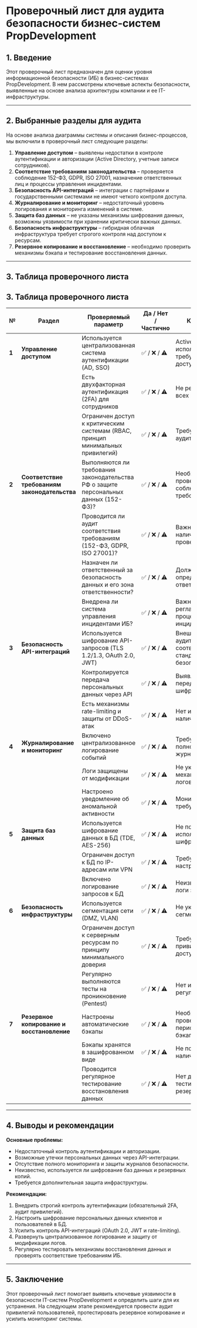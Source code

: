 # **Проверочный лист для аудита безопасности бизнес-систем PropDevelopment**

## **1. Введение**
Этот проверочный лист предназначен для оценки уровня информационной безопасности (ИБ) в бизнес-системах PropDevelopment. В нем рассмотрены ключевые аспекты безопасности, выявленные на основе анализа архитектуры компании и ее IT-инфраструктуры.

---

## **2. Выбранные разделы для аудита**
На основе анализа диаграммы системы и описания бизнес-процессов, мы включили в проверочный лист следующие разделы:

1. **Управление доступом** – выявлены недостатки в контроле аутентификации и авторизации (Active Directory, учетные записи сотрудников).
2. **Соответствие требованиям законодательства** – проверяется соблюдение 152-ФЗ, GDPR, ISO 27001, назначение ответственных лиц и процессы управления инцидентами.
3. **Безопасность API-интеграций** – интеграции с партнёрами и государственными системами не имеют четкого контроля доступа.
4. **Журналирование и мониторинг** – недостаточный уровень логирования и мониторинга изменений в системе.
5. **Защита баз данных** – не указаны механизмы шифрования данных, возможны уязвимости при хранении критически важных данных.
6. **Безопасность инфраструктуры** – гибридная облачная инфраструктура требует строгого контроля над доступом к ресурсам.
7. **Резервное копирование и восстановление** – необходимо проверить механизмы бэкапа и тестирование восстановления данных.

---

## **3. Таблица проверочного листа**

## **3. Таблица проверочного листа**

| **№** | **Раздел** | **Проверяемый параметр** |**Да / Нет / Частично** | **Комментарий** |
|-------|-----------|--------------------------|--|----------------|
| **1** | **Управление доступом** | Используется централизованная система аутентификации (AD, SSO) | ✅ / ❌ / ⚠️ | Active Directory используется, но требуется аудит прав доступа. |
|       |           | Есть двухфакторная аутентификация (2FA) для сотрудников | ✅ / ❌ / ⚠️ | Не реализовано для всех пользователей. |
|       |           | Ограничен доступ к критическим системам (RBAC, принцип минимальных привилегий) | ✅ / ❌ / ⚠️ | Требуется детальный аудит привилегий. |
| **2** | **Соответствие требованиям законодательства** | Выполняются ли требования законодательства РФ о защите персональных данных (152-ФЗ)? | ✅ / ❌ / ⚠️ | Необходимо проверить соблюдение требований. |
|       |           | Проводится ли аудит соответствия требованиям (152-ФЗ, GDPR, ISO 27001)? | ✅ / ❌ / ⚠️ | Важно подтвердить наличие регулярных проверок. |
|       |           | Назначен ли ответственный за безопасность данных и его зона ответственности? | ✅ / ❌ / ⚠️ | Должен быть четко определен ответственный за ИБ. |
|       |           | Внедрена ли система управления инцидентами ИБ? | ✅ / ❌ / ⚠️ | Важно наличие регламентированного процесса обработки инцидентов. |
| **3** | **Безопасность API-интеграций** | Используется шифрование API-запросов (TLS 1.2/1.3, OAuth 2.0, JWT) | ✅ / ❌ / ⚠️ | Внешние API требуют аудит на соответствие стандартам безопасности. |
|       |           | Контролируется передача персональных данных через API | ✅ / ❌ / ⚠️ | Выявлены случаи передачи данных без шифрования. |
|       |           | Есть механизмы rate-limiting и защиты от DDoS-атак | ✅ / ❌ / ⚠️ | Нет информации о наличии защиты. |
| **4** | **Журналирование и мониторинг** | Включено централизованное логирование событий | ✅ / ❌ / ⚠️ | Требуется проверка полноты журналирования. |
|       |           | Логи защищены от модификации | ✅ / ❌ / ⚠️ | Не указаны механизмы защиты логов. |
|       |           | Настроено уведомление об аномальной активности | ✅ / ❌ / ⚠️ | Мониторинг событий требует доработки. |
| **5** | **Защита баз данных** | Используется шифрование данных в БД (TDE, AES-256) | ✅ / ❌ / ⚠️ | Не подтверждено использование шифрования. |
|       |           | Ограничен доступ к БД по IP-адресам или VPN | ✅ / ❌ / ⚠️ | Требуется аудит настройки firewall. |
|       |           | Включено логирование запросов к БД | ✅ / ❌ / ⚠️ | Неизвестно, какие логи записываются. |
| **6** | **Безопасность инфраструктуры** | Используется сегментация сети (DMZ, VLAN) | ✅ / ❌ / ⚠️ | Не указаны политики сегментации. |
|       |           | Ограничен доступ к серверным ресурсам по принципу минимального доверия | ✅ / ❌ / ⚠️ | Требуется аудит привилегированных доступов. |
|       |           | Регулярно выполняются тесты на проникновение (Pentest) | ✅ / ❌ / ⚠️ | Нет информации о регулярных тестах. |
| **7** | **Резервное копирование и восстановление** | Настроены автоматические бэкапы | ✅ / ❌ / ⚠️ | Необходимо проверить периодичность бэкапов. |
|       |           | Бэкапы хранятся в зашифрованном виде | ✅ / ❌ / ⚠️ | Не подтверждено наличие шифрования. |
|       |           | Проводится регулярное тестирование восстановления данных | ✅ / ❌ / ⚠️ | Нет данных о тестировании резервных копий. |

---

## **4. Выводы и рекомендации**
**Основные проблемы:**
- Недостаточный контроль аутентификации и авторизации.
- Возможные утечки персональных данных через API-интеграции.
- Отсутствие полного мониторинга и защиты журналов безопасности.
- Неизвестно, используется ли шифрование баз данных и резервных копий.
- Требуется дополнительная защита инфраструктуры.

**Рекомендации:**
1. Внедрить строгий контроль аутентификации (обязательный 2FA, аудит привилегий).
2. Настроить шифрование персональных данных клиентов и пользователей в БД.
3. Усилить контроль API-интеграций (OAuth 2.0, JWT и rate-limiting).
4. Развернуть централизованное логирование и защиту от модификации логов.
5. Регулярно тестировать механизмы восстановления данных и проверять соответствие требованиям ИБ.

---

## **5. Заключение**
Этот проверочный лист помогает выявить ключевые уязвимости в безопасности IT-систем PropDevelopment и определить шаги для их устранения. На следующем этапе рекомендуется провести аудит привилегий пользователей, протестировать резервное копирование и усилить мониторинг системы.